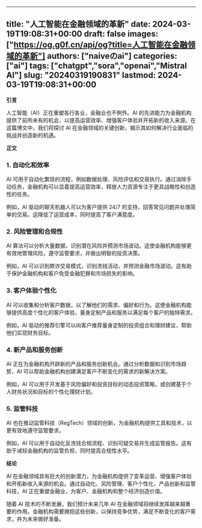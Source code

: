 
---
title: "人工智能在金融领域的革新"
date: 2024-03-19T19:08:31+00:00
draft: false
images: ["https://og.g0f.cn/api/og?title=人工智能在金融领域的革新"]
authors: ["naiveのai"]
categories: ["ai"]
tags: ["chatgpt","sora","openai","Mistral AI"]
slug: "20240319190831"
lastmod: 2024-03-19T19:08:31+00:00
---
**引言**

人工智能（AI）正在重塑各行各业，金融业也不例外。AI 的先进能力为金融机构提供了前所未有的机会，以提高运营效率、增强客户体验并开拓新的收入来源。在这篇博文中，我们将探讨 AI 在金融领域的关键创新，揭示其如何解决行业面临的挑战并创造新的机遇。

**正文**

### 1. 自动化和效率

AI 可用于自动化繁琐的流程，例如数据处理、风险评估和交易执行。通过消除手动任务，金融机构可以显着提高运营效率，释放人力资源专注于更具战略性和创造性的任务。

例如，AI 驱动的聊天机器人可以为客户提供 24/7 的支持，回答常见问题并处理简单的交易。这降低了运营成本，同时提高了客户满意度。

### 2. 风险管理和合规性

AI 算法可以分析大量数据，识别潜在风险并预测市场波动。这使金融机构能够更有效地管理风险，遵守监管要求，并做出明智的投资决策。

例如，AI 可以识别欺诈交易模式，识别洗钱活动，并预测金融市场波动。这有助于保护金融机构和客户免受金融犯罪和市场损失的影响。

### 3. 客户体验个性化

AI 可以收集和分析客户数据，以了解他们的需求、偏好和行为。这使金融机构能够提供高度个性化的客户体验，量身定制产品和服务以满足每个客户的独特需求。

例如，AI 驱动的推荐引擎可以向客户推荐量身定制的投资组合和理财建议，帮助他们实现财务目标。

### 4. 新产品和服务创新

AI 正在为金融机构开辟新的产品和服务创新机会。通过分析数据和识别市场趋势，AI 可以帮助金融机构创建满足客户不断变化的需求的新解决方案。

例如，AI 可以用于开发基于风险偏好和投资目标的动态投资策略，或创建基于个人财务状况和目标的个性化理财计划。

### 5. 监管科技

AI 也在推动监管科技（RegTech）领域的创新，为金融机构提供工具和技术，以更有效地遵守监管要求。

例如，AI 可以用于自动化反洗钱合规流程、识别可疑交易并生成监管报告。这有助于减轻金融机构的监管负担，同时提高合规性水平。

**结论**

AI 在金融领域具有巨大的创新潜力，为金融机构提供了变革运营、增强客户体验和开拓新收入来源的机会。通过自动化、风险管理、客户个性化、产品创新和监管科技，AI 正在重塑金融业，为客户、金融机构和整个经济创造价值。

随着 AI 技术的不断发展，我们预计未来几年 AI 在金融领域将继续发挥越来越重要的作用。金融机构需要拥抱这些创新，以保持竞争优势，满足不断变化的客户需求，并为未来做好准备。